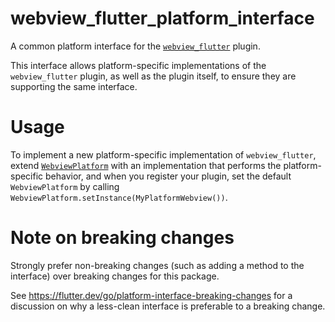 # webview_flutter_platform_interface

A common platform interface for the [`webview_flutter`][1] plugin.

This interface allows platform-specific implementations of the `webview_flutter`
plugin, as well as the plugin itself, to ensure they are supporting the
same interface.

# Usage

To implement a new platform-specific implementation of `webview_flutter`, extend
[`WebviewPlatform`][2] with an implementation that performs the
platform-specific behavior, and when you register your plugin, set the default
`WebviewPlatform` by calling
`WebviewPlatform.setInstance(MyPlatformWebview())`.

# Note on breaking changes

Strongly prefer non-breaking changes (such as adding a method to the interface)
over breaking changes for this package.

See https://flutter.dev/go/platform-interface-breaking-changes for a discussion
on why a less-clean interface is preferable to a breaking change.

[1]: ../webview_flutter
[2]: lib/webview_flutter_platform_interface.dart